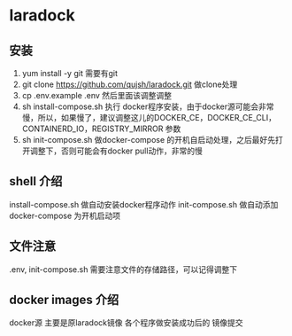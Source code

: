 # laradock

## 安装
1. yum install -y git   需要有git
2. git clone https://github.com/qujsh/laradock.git  做clone处理
3. cp .env.example .env  然后里面该调整调整
4. sh install-compose.sh    执行 docker程序安装，由于docker源可能会非常慢，所以，如果慢了，建议调整这儿的DOCKER_CE，DOCKER_CE_CLI，CONTAINERD_IO，REGISTRY_MIRROR 参数
5. sh init-compose.sh       做docker-compose 的开机自启动处理，之后最好先打开调整下，否则可能会有docker pull动作，非常的慢

## shell 介绍
install-compose.sh 做自动安装docker程序动作
init-compose.sh 做自动添加 docker-compose 为开机启动项

## 文件注意
.env, init-compose.sh 需要注意文件的存储路径，可以记得调整下

## docker images 介绍
docker源 主要是原laradock镜像 各个程序做安装成功后的 镜像提交


